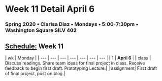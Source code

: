 # Week 11 Detail April 6

### Spring 2020 • Clarisa Diaz • Mondays • 5:00-7:30pm • Washington Square SILV 402

## [Schedule:](./) Week 11

| wk | Monday |
| --- | --- | --- | --- | --- | --- | --- |
| 1 | **April 6** |
| class | Discuss readings. Share team ideas for final project in class. Receive feedback to begin first draft. Prototyping Lecture.| 
| assignment| First draft of final project, post on blog.|  

